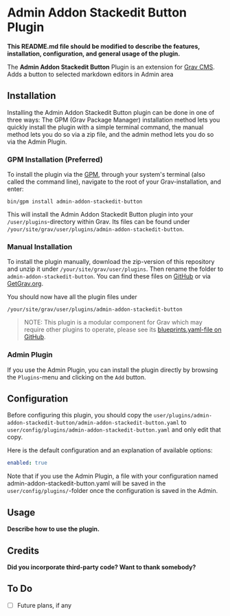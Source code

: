 # Admin Addon Stackedit Button Plugin

**This README.md file should be modified to describe the features, installation, configuration, and general usage of the plugin.**

The **Admin Addon Stackedit Button** Plugin is an extension for [Grav CMS](https://github.com/getgrav/grav). Adds a button to selected markdown editors in Admin area

## Installation

Installing the Admin Addon Stackedit Button plugin can be done in one of three ways: The GPM (Grav Package Manager) installation method lets you quickly install the plugin with a simple terminal command, the manual method lets you do so via a zip file, and the admin method lets you do so via the Admin Plugin.

### GPM Installation (Preferred)

To install the plugin via the [GPM](https://learn.getgrav.org/cli-console/grav-cli-gpm), through your system's terminal (also called the command line), navigate to the root of your Grav-installation, and enter:

    bin/gpm install admin-addon-stackedit-button

This will install the Admin Addon Stackedit Button plugin into your `/user/plugins`-directory within Grav. Its files can be found under `/your/site/grav/user/plugins/admin-addon-stackedit-button`.

### Manual Installation

To install the plugin manually, download the zip-version of this repository and unzip it under `/your/site/grav/user/plugins`. Then rename the folder to `admin-addon-stackedit-button`. You can find these files on [GitHub](https://github.com/hughbris/grav-plugin-admin-addon-stackedit-button) or via [GetGrav.org](https://getgrav.org/downloads/plugins).

You should now have all the plugin files under

    /your/site/grav/user/plugins/admin-addon-stackedit-button
	
> NOTE: This plugin is a modular component for Grav which may require other plugins to operate, please see its [blueprints.yaml-file on GitHub](https://github.com/hughbris/grav-plugin-admin-addon-stackedit-button/blob/main/blueprints.yaml).

### Admin Plugin

If you use the Admin Plugin, you can install the plugin directly by browsing the `Plugins`-menu and clicking on the `Add` button.

## Configuration

Before configuring this plugin, you should copy the `user/plugins/admin-addon-stackedit-button/admin-addon-stackedit-button.yaml` to `user/config/plugins/admin-addon-stackedit-button.yaml` and only edit that copy.

Here is the default configuration and an explanation of available options:

```yaml
enabled: true
```

Note that if you use the Admin Plugin, a file with your configuration named admin-addon-stackedit-button.yaml will be saved in the `user/config/plugins/`-folder once the configuration is saved in the Admin.

## Usage

**Describe how to use the plugin.**

## Credits

**Did you incorporate third-party code? Want to thank somebody?**

## To Do

- [ ] Future plans, if any


